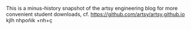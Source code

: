 This is a minus-history snapshot of the artsy engineering blog for more
convenient student downloads, cf. <https://github.com/artsy/artsy.github.io>
kjlh
nhpoñik
+nh+ç
